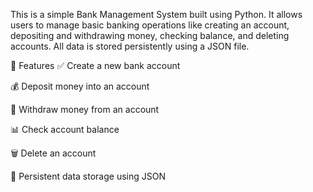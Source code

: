 
This is a simple Bank Management System built using Python. It allows users to manage basic banking operations like creating an account, depositing and withdrawing money, checking balance, and deleting accounts. All data is stored persistently using a JSON file.

🚀 Features
✅ Create a new bank account

💰 Deposit money into an account

💸 Withdraw money from an account

📊 Check account balance

🗑️ Delete an account

💾 Persistent data storage using JSON

